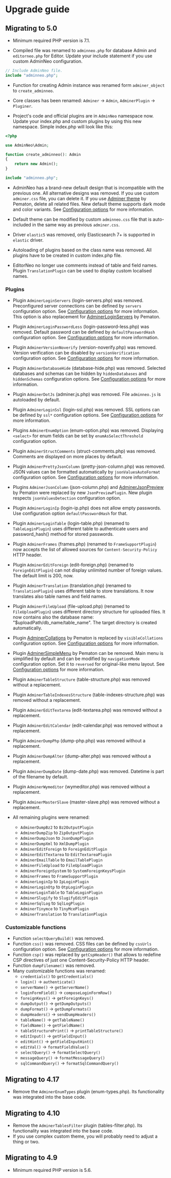Upgrade guide
=============

Migrating to 5.0
----------------

- Minimum required PHP version is 7.1.

- Compiled file was renamed to `adminneo.php` for database Admin and `editorneo.php` for Editor. Update your include
  statement if you use custom AdminNeo configuration.

```php
// Include AdminNeo file.
include "adminneo.php";
```

- Function for creating Admin instance was renamed form `adminer_object` to `create_adminneo`.

- Core classes has been renamed: `Adminer` -> `Admin`, `AdminerPlugin` -> `Pluginer`.

- Project's code and official plugins are in `AdminNeo` namespace now. Update your index.php and custom plugins by
  using this new namespace. Simple index.php will look like this:

```php
<?php

use AdminNeo\Admin;

function create_adminneo(): Admin 
{
    return new Admin();
}

include "adminneo.php";
```

- AdminNeo has a brand-new default design that is incompatible with the previous one. All alternative designs was
  removed. If you use custom `adminer.css` file, you can delete it. If you use
  [Adminer theme](https://github.com/pematon/adminer-theme) by Pematon, delete all related files. New default theme 
  supports dark mode and color variants. See [Configuration options](/docs/configuration.md) for more information.

- Default theme can be modified by custom `adminneo.css` file that is auto-included in the same way as previous
  `adminer.css`.

- Driver `elastic5` was removed, only Elasticsearch 7+ is supported in `elastic` driver.

- Autoloading of plugins based on the class name was removed. All plugins have to be created in custom index.php file.

- EditorNeo no longer use comments instead of table and field names. Plugin `TranslationPlugin` can be used to display
  custom localised names.

### Plugins

- Plugin `AdminerLoginServers` (login-servers.php) was removed. Preconfigured server connections can be defined by
  `servers` configuration option. See [Configuration options](/docs/configuration.md) for more information. This option
  is also replacement for [AdminerLoginServers](https://github.com/pematon/adminer-plugins) by Pematon.

- Plugin `AdminerLoginPasswordLess` (login-password-less.php) was removed. Default password can be defined by
  `defaultPasswordHash` configuration option. See [Configuration options](/docs/configuration.md) for more information.

- Plugin `AdminerVersionNoverify` (version-noverify.php) was removed. Version verification can be disabled by
  `versionVerification` configuration option. See [Configuration options](/docs/configuration.md) for more information.

- Plugin `AdminerDatabaseHide` (database-hide.php) was removed. Selected databases and schemas can be hidden by
  `hiddenDatabases` and `hiddenSchemas` configuration options. See [Configuration options](/docs/configuration.md) for
  more information.

- Plugin `AdminerDotJs` (adminer.js.php) was removed. File `adminneo.js` is autoloaded by default.

- Plugin `AdminerLoginSsl` (login-ssl.php) was removed. SSL options can be defined by `ssl*` configuration options.
  See [Configuration options](/docs/configuration.md) for more information.

- Plugins `AdminerEnumOption` (enum-option.php) was removed. Displaying `<select>` for enum fields can be set by
  `enumAsSelectThreshold` configuration option.

- Plugin `AdminerStructComments` (struct-comments.php) was removed. Comments are displayed on more places by default.

- Plugin `AdminerPrettyJsonColumn` (pretty-json-column.php) was removed. JSON values can be formatted automatically by
  `jsonValuesAutoFormat` configuration option. See [Configuration options](/docs/configuration.md) for more information.

- Plugins `AdminerJsonColumn` (json-column.php) and [AdminerJsonPreview](https://github.com/pematon/adminer-plugins) by
  Pematon were replaced by new `JsonPreviewPlugin`. New plugin respects `jsonValuesDetection` configuration option.

- Plugin `AdminerLoginIp` (login-ip.php) does not allow empty passwords. Use configuration option `defaultPasswordHash`
  for that.

- Plugin `AdminerLoginTable` (login-table.php) (renamed to `TableLoginPlugin`) uses different table to authenticate 
  users and password_hash() method for stored passwords.

- Plugin `AdminerFrames` (frames.php) (renamed to `FrameSupportPlugin`) now accepts the list of allowed sources for 
  `Content-Security-Policy` HTTP header.

- Plugin `AdminerEditForeign` (edit-foreign.php) (renamed to `ForeignEditPlugin`) can not display unlimited number of
  foreign values. The default limit is 200, now.

- Plugin `AdminerTranslation` (translation.php) (renamed to `TranslationPlugin`) uses different table to store
  translations. It now translates also table names and field names.

- Plugin `AdminerFileUpload` (file-upload.php) (renamed to `FileUploadPlugin`) uses different directory structure for
  uploaded files. It now contains also the database name: "$uploadPath/db_name/table_name". The target directory is 
  created automatically.

- Plugin [AdminerCollations](https://github.com/pematon/adminer-plugins#adminercollations) by Pematon is replaced by
  `visibleCollations` configuration option. See [Configuration options](/docs/configuration.md) for more information.

- Plugin [AdminerSimpleMenu](https://github.com/pematon/adminer-plugins#adminersimplemenu) by Pematon can be removed.
  Main menu is simplified by default and can be modified by `navigationMode` configuration option. Set it to `reversed`
  for original-like menu layout. See [Configuration options](/docs/configuration.md) for more information.

- Plugin `AdminerTableStructure` (table-structure.php) was removed without a replacement.
- Plugin `AdminerTableIndexesStructure` (table-indexes-structure.php) was removed without a replacement.
- Plugin `AdminerEditTextarea` (edit-textarea.php) was removed without a replacement.
- Plugin `AdminerEditCalendar` (edit-calendar.php) was removed without a replacement.
- Plugin `AdminerDumpPhp` (dump-php.php) was removed without a replacement.
- Plugin `AdminerDumpAlter` (dump-alter.php) was removed without a replacement.
- Plugin `AdminerDumpDate` (dump-date.php) was removed. Datetime is part of the filename by default.
- Plugin `AdminerWymeditor` (wymeditor.php) was removed without a replacement.
- Plugin `AdminerMasterSlave` (master-slave.php) was removed without a replacement.

- All remaining plugins were renamed:
    - `AdminerDumpBz2` to `Bz2OutputPlugin`
    - `AdminerDumpZip` to `ZipOutputPlugin`
    - `AdminerDumpJson` to `JsonDumpPlugin`
    - `AdminerDumpXml` to `XmlDumpPlugin`
    - `AdminerEditForeign` to `ForeignEditPlugin`
    - `AdminerEditTextarea` to `EditTextareaPlugin`
    - `AdminerEmailTable` to `EmailTablePlugin`
    - `AdminerFileUpload` to `FileUploadPlugin`
    - `AdminerForeignSystem` to `SystemForeignKeysPlugin`
    - `AdminerFrames` to `FrameSupportPlugin`
    - `AdminerLoginIp` to `IpLoginPlugin`
    - `AdminerLoginOtp` to `OtpLoginPlugin`
    - `AdminerLoginTable` to `TableLoginPlugin`
    - `AdminerSlugify` to `SlugifyEditPlugin`
    - `AdminerSqlLog` to `SqlLogPlugin`
    - `AdminerTinymce` to `TinyMcePlugin`
    - `AdminerTranslation` to `TranslationPlugin`

### Customizable functions

- Function `selectQueryBuild()` was removed.
- Function `css()` was removed. CSS files can be defined by `cssUrls` configuration option. See
  [Configuration options](/docs/configuration.md) for more information.
- Function `csp()` was replaced by `getCspHeader()` that allows to redefine CSP directives of just one 
  Content-Security-Policy HTTP header.
- Function `dumpFilename()` was removed.
- Many customizable functions was renamed:
    - `credentials()` to `getCredentials()`
    - `login()` -> `authenticate()`
    - `serverName()` -> `getServerName()`
    - `loginFormField()` -> `composeLoginFormRow()`
    - `foreignKeys()` -> `getForeignKeys()`
    - `dumpOutput()` -> `getDumpOutputs()`
    - `dumpFormat()` -> `getDumpFormats()`
    - `dumpHeaders()` -> `sendDumpHeaders()`
    - `tableName()` -> `getTableName()`
    - `fieldName()` -> `getFieldName()`
    - `tableStructurePrint()` -> `printTableStructure()`
    - `editInput()` -> `getFieldInput()`
    - `editHint()` -> `getFieldInputHint()`
    - `editVal()` -> `formatFieldValue()`
    - `selectQuery()` -> `formatSelectQuery()`
    - `messageQuery()` -> `formatMessageQuery()`
    - `sqlCommandQuery()` -> `formatSqlCommandQuery()`

Migrating to 4.17
-----------------

- Remove the `AdminerEnumTypes` plugin (enum-types.php). Its functionality was integrated into the base code.

Migrating to 4.10
-----------------

- Remove the `AdminerTablesFilter` plugin (tables-filter.php). Its functionality was integrated into the base code.
- If you use complex custom theme, you will probably need to adjust a thing or two.

Migrating to 4.9
----------------

- Minimum required PHP version is 5.6.
